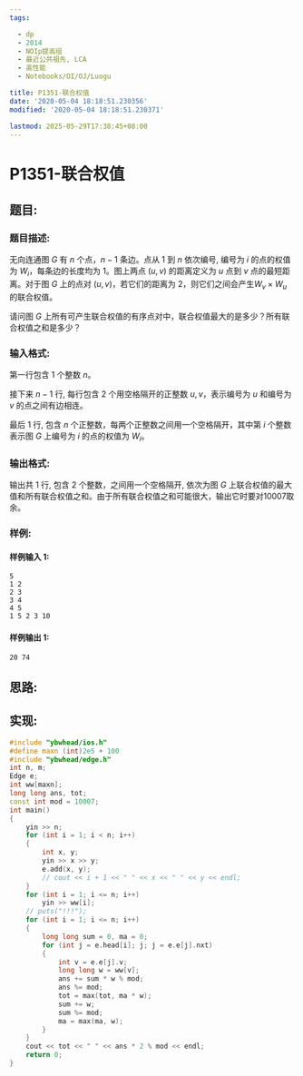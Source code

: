 ```yaml
---
tags:

  - dp
  - 2014
  - NOIp提高组
  - 最近公共祖先, LCA
  - 高性能
  - Notebooks/OI/OJ/Luogu

title: P1351-联合权值
date: '2020-05-04 18:18:51.230356'
modified: '2020-05-04 18:18:51.230371'

lastmod: 2025-05-29T17:38:45+08:00
---
```


# P1351-联合权值

## 题目:

### 题目描述:

无向连通图 $G$ 有 $n$ 个点，$n-1$ 条边。点从 $1$ 到 $n$ 依次编号, 编号为 $i$ 的点的权值为 $W_i$，每条边的长度均为 $1$。图上两点 $(u, v)$ 的距离定义为 $u$ 点到 $v$ 点的最短距离。对于图 $G$ 上的点对 $(u, v)$，若它们的距离为 $2$，则它们之间会产生$W_v \times W_u$ 的联合权值。

请问图 $G$ 上所有可产生联合权值的有序点对中，联合权值最大的是多少？所有联合权值之和是多少？

### 输入格式:

第一行包含 $1$ 个整数 $n$。

接下来 $n-1$ 行, 每行包含 $2$ 个用空格隔开的正整数 $u, v$，表示编号为 $u$ 和编号为 $v$ 的点之间有边相连。

最后 $1$ 行, 包含 $n$ 个正整数，每两个正整数之间用一个空格隔开，其中第 $i$ 个整数表示图 $G$ 上编号为 $i$ 的点的权值为 $W_i$。

### 输出格式:

输出共 $1$ 行, 包含 $2$ 个整数，之间用一个空格隔开, 依次为图 $G$ 上联合权值的最大值和所有联合权值之和。由于所有联合权值之和可能很大，输出它时要对$10007$取余。

### 样例:

#### 样例输入 1:

``` 
5
1 2
2 3
3 4
4 5
1 5 2 3 10
```

#### 样例输出 1:

``` 
20 74
```

## 思路:

## 实现:

``` cpp
#include "ybwhead/ios.h"
#define maxn (int)2e5 + 100
#include "ybwhead/edge.h"
int n, m;
Edge e;
int ww[maxn];
long long ans, tot;
const int mod = 10007;
int main()
{
    yin >> n;
    for (int i = 1; i < n; i++)
    {
        int x, y;
        yin >> x >> y;
        e.add(x, y);
        // cout << i + 1 << " " << x << " " << y << endl;
    }
    for (int i = 1; i <= n; i++)
        yin >> ww[i];
    // puts("!!!");
    for (int i = 1; i <= n; i++)
    {
        long long sum = 0, ma = 0;
        for (int j = e.head[i]; j; j = e.e[j].nxt)
        {
            int v = e.e[j].v;
            long long w = ww[v];
            ans += sum * w % mod;
            ans %= mod;
            tot = max(tot, ma * w);
            sum += w;
            sum %= mod;
            ma = max(ma, w);
        }
    }
    cout << tot << " " << ans * 2 % mod << endl;
    return 0;
}
```

